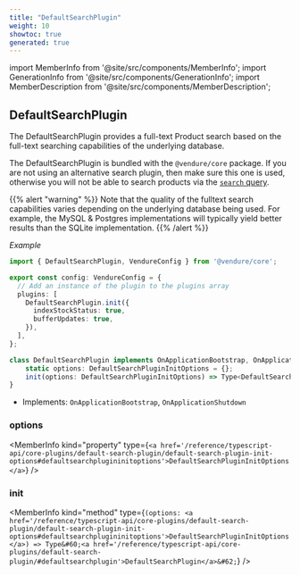 ```yaml
---
title: "DefaultSearchPlugin"
weight: 10
showtoc: true
generated: true
---
```

<!-- This file was generated from the Vendure source. Do not modify. Instead, re-run the "docs:build" script -->
import MemberInfo from '@site/src/components/MemberInfo';
import GenerationInfo from '@site/src/components/GenerationInfo';
import MemberDescription from '@site/src/components/MemberDescription';


## DefaultSearchPlugin

<GenerationInfo sourceFile="packages/core/src/plugin/default-search-plugin/default-search-plugin.ts" sourceLine="69" packageName="@vendure/core" />

The DefaultSearchPlugin provides a full-text Product search based on the full-text searching capabilities of the
underlying database.

The DefaultSearchPlugin is bundled with the `@vendure/core` package. If you are not using an alternative search
plugin, then make sure this one is used, otherwise you will not be able to search products via the
[`search` query](/reference/graphql-api/shop/queries#search).

{{% alert "warning" %}}
Note that the quality of the fulltext search capabilities varies depending on the underlying database being used. For example,
the MySQL & Postgres implementations will typically yield better results than the SQLite implementation.
{{% /alert %}}

*Example*

```ts
import { DefaultSearchPlugin, VendureConfig } from '@vendure/core';

export const config: VendureConfig = {
  // Add an instance of the plugin to the plugins array
  plugins: [
    DefaultSearchPlugin.init({
      indexStockStatus: true,
      bufferUpdates: true,
    }),
  ],
};
```

```ts title="Signature"
class DefaultSearchPlugin implements OnApplicationBootstrap, OnApplicationShutdown {
    static options: DefaultSearchPluginInitOptions = {};
    init(options: DefaultSearchPluginInitOptions) => Type<DefaultSearchPlugin>;
}
```
* Implements: <code>OnApplicationBootstrap</code>, <code>OnApplicationShutdown</code>



<div className="members-wrapper">

### options

<MemberInfo kind="property" type={`<a href='/reference/typescript-api/core-plugins/default-search-plugin/default-search-plugin-init-options#defaultsearchplugininitoptions'>DefaultSearchPluginInitOptions</a>`}   />


### init

<MemberInfo kind="method" type={`(options: <a href='/reference/typescript-api/core-plugins/default-search-plugin/default-search-plugin-init-options#defaultsearchplugininitoptions'>DefaultSearchPluginInitOptions</a>) => Type&#60;<a href='/reference/typescript-api/core-plugins/default-search-plugin/#defaultsearchplugin'>DefaultSearchPlugin</a>&#62;`}   />




</div>
